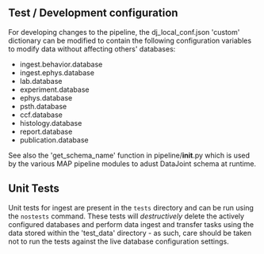 
## Test / Development configuration

For developing changes to the pipeline, the dj_local_conf.json
'custom' dictionary can be modified to contain the following
configuration variables to modify data without affecting others'
databases:

  * ingest.behavior.database
  * ingest.ephys.database
  * lab.database
  * experiment.database
  * ephys.database
  * psth.database
  * ccf.database
  * histology.database
  * report.database
  * publication.database

See also the 'get_schema_name' function in pipeline/__init__.py which is
used by the various MAP pipeline modules to adust DataJoint schema at runtime.  

## Unit Tests

Unit tests for ingest are present in the `tests` directory and can be run using
the `nostests` command. These tests will *destructively* delete the actively
configured databases and perform data ingest and transfer tasks using the data
stored within the 'test_data' directory - as such, care should be taken not to
run the tests against the live database configuration settings.

